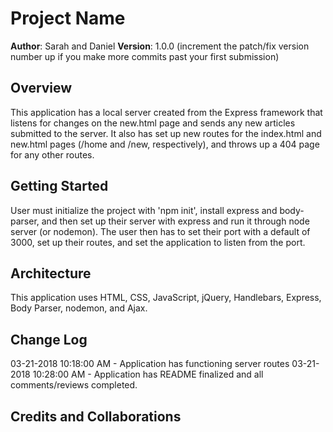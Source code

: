 # Project Name

**Author**: Sarah and Daniel
**Version**: 1.0.0 (increment the patch/fix version number up if you make more commits past your first submission)

## Overview
This application has a local server created from the Express framework that listens for changes on the new.html page and sends any new articles submitted to the server. It also has set up new routes for the index.html and new.html pages (/home and /new, respectively), and throws up a 404 page for any other routes.

## Getting Started
User must initialize the project with 'npm init', install express and body-parser, and then set up their server with express and run it through node server (or nodemon). The user then has to set their port with a default of 3000, set up their routes, and set the application to listen from the port.

## Architecture
This application uses HTML, CSS, JavaScript, jQuery, Handlebars, Express, Body Parser, nodemon, and Ajax.

## Change Log
03-21-2018 10:18:00 AM - Application has functioning server routes
03-21-2018 10:28:00 AM - Application has README finalized and all comments/reviews completed.

## Credits and Collaborations